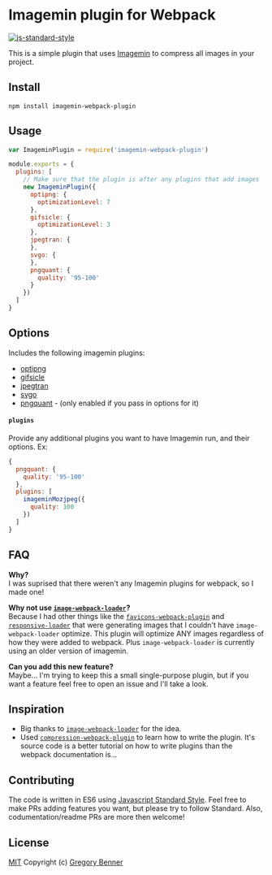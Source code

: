 # Imagemin plugin for Webpack

[![js-standard-style](https://img.shields.io/badge/code%20style-standard-brightgreen.svg)](http://standardjs.com/)

This is a simple plugin that uses [Imagemin](https://github.com/imagemin/imagemin) to compress all images in your project.

## Install

`npm install imagemin-webpack-plugin`

## Usage
```js
var ImageminPlugin = require('imagemin-webpack-plugin')

module.exports = {
  plugins: [
    // Make sure that the plugin is after any plugins that add images
    new ImageminPlugin({
      optipng: {
        optimizationLevel: 7
      },
      gifsicle: {
        optimizationLevel: 3
      },
      jpegtran: {
      },
      svgo: {
      },
      pngquant: {
        quality: '95-100'
      }
    })
  ]
}

```

## Options

Includes the following imagemin plugins:
* [optipng](https://github.com/imagemin/imagemin-optipng)
* [gifsicle](https://github.com/imagemin/imagemin-gifsicle)
* [jpegtran](https://github.com/imagemin/imagemin-jpegtran)
* [svgo](https://github.com/imagemin/imagemin-svgo)
* [pngquant](https://github.com/imagemin/imagemin-pngquant) - (only enabled if you pass in options for it)

#### `plugins`

Provide any additional plugins you want to have Imagemin run, and their options. Ex:
``` js
{
  pngquant: {
    quality: '95-100'
  },
  plugins: [
    imageminMozjpeg({
      quality: 100
    })
  ]
}
```

## FAQ

**Why?**  
I was suprised that there weren't any Imagemin plugins for webpack, so I made one!

**Why not use [`image-webpack-loader`](https://github.com/tcoopman/image-webpack-loader)?**  
Because I had other things like the [`favicons-webpack-plugin`](https://github.com/jantimon/favicons-webpack-plugin) and [`responsive-loader`](https://github.com/herrstucki/responsive-loader) that were generating images that I couldn't have `image-webpack-loader` optimize. This plugin will optimize ANY images regardless of how they were added to webpack. Plus `image-webpack-loader` is currently using an older version of imagemin.

**Can you add this new feature?**  
Maybe... I'm trying to keep this a small single-purpose plugin, but if you want a feature feel free to open an issue and I'll take a look.

## Inspiration

* Big thanks to [`image-webpack-loader`](https://github.com/tcoopman/image-webpack-loader) for the idea.
* Used [`compression-webpack-plugin`](https://github.com/webpack/compression-webpack-plugin) to learn how to write the plugin. It's source code is a better tutorial on how to write plugins than the webpack documentation is...

## Contributing

The code is written in ES6 using [Javascript Standard Style](https://github.com/feross/standard). Feel free to make PRs adding features you want, but please try to follow Standard. Also, codumentation/readme PRs are more then welcome!

## License

[MIT](LICENSE.md) Copyright (c) [Gregory Benner](https://github.com/Klathmon)
